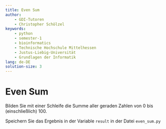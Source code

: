 ```yaml
---
title: Even Sum
author:
    - GDI-Tutoren
    - Christopher Schölzel
keywords:
    - python
    - semester-1
    - bioinformatics
    - Technische Hochschule Mittelhessen
    - Justus-Liebig-Universität
    - Grundlagen der Informatik
lang: de-DE
solution-size: 3
---
```


# Even Sum

Bilden Sie mit einer Schleife die Summe aller geraden Zahlen von 0 bis (einschließlich) 100.

Speichern Sie das Ergebnis in der Variable `result` in der Datei `even_sum.py`
